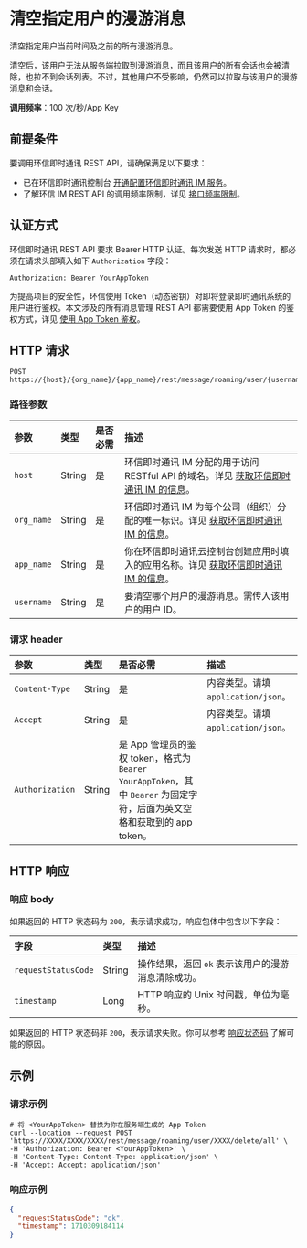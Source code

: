 # 清空指定用户的漫游消息

清空指定用户当前时间及之前的所有漫游消息。

清空后，该用户无法从服务端拉取到漫游消息，而且该用户的所有会话也会被清除，也拉不到会话列表。不过，其他用户不受影响，仍然可以拉取与该用户的漫游消息和会话。

**调用频率**：100 次/秒/App Key

## 前提条件

要调用环信即时通讯 REST API，请确保满足以下要求：

- 已在环信即时通讯控制台 [开通配置环信即时通讯 IM 服务](enable_and_configure_IM.html)。
- 了解环信 IM REST API 的调用频率限制，详见 [接口频率限制](limitationapi.html)。

## 认证方式

环信即时通讯 REST API 要求 Bearer HTTP 认证。每次发送 HTTP 请求时，都必须在请求头部填入如下 `Authorization` 字段：

`Authorization: Bearer YourAppToken`

为提高项目的安全性，环信使用 Token（动态密钥）对即将登录即时通讯系统的用户进行鉴权。本文涉及的所有消息管理 REST API 都需要使用 App Token 的鉴权方式，详见 [使用 App Token 鉴权](easemob_app_token.html)。

## HTTP 请求

```http
POST https://{host}/{org_name}/{app_name}/rest/message/roaming/user/{username}/delete/all
```

### 路径参数

| 参数       | 类型   | 是否必需 | 描述        |
| :--------- | :----- | :------- | :----------------------- |
| `host`     | String | 是       | 环信即时通讯 IM 分配的用于访问 RESTful API 的域名。详见 [获取环信即时通讯 IM 的信息](enable_and_configure_IM.html#获取环信即时通讯-im-的信息)。 |
| `org_name` | String | 是       | 环信即时通讯 IM 为每个公司（组织）分配的唯一标识。详见 [获取环信即时通讯 IM 的信息](enable_and_configure_IM.html#获取环信即时通讯-im-的信息)。  |
| `app_name` | String | 是       | 你在环信即时通讯云控制台创建应用时填入的应用名称。详见 [获取环信即时通讯 IM 的信息](enable_and_configure_IM.html#获取环信即时通讯-im-的信息)。  |
| `username`  | String | 是       | 要清空哪个用户的漫游消息。需传入该用户的用户 ID。  |

### 请求 header

| 参数            | 类型   | 是否必需<div style="width: 80px;"></div> | 描述     |
| :-------------- | :----- | :------------- | :--------------- |
| `Content-Type`  | String | 是      | 内容类型。请填 `application/json`。       |
| `Accept`        | String | 是    | 内容类型。请填 `application/json`。   |
| `Authorization` | String | 是    App 管理员的鉴权 token，格式为 `Bearer YourAppToken`，其中 `Bearer` 为固定字符，后面为英文空格和获取到的 app token。 |

## HTTP 响应

### 响应 body

如果返回的 HTTP 状态码为 `200`，表示请求成功，响应包体中包含以下字段：

| 字段                       | 类型     | 描述         |
|:-------------------------|:-------|:-----------|
| `requestStatusCode`      | String | 操作结果，返回 `ok` 表示该用户的漫游消息清除成功。 |
| `timestamp`          | Long | HTTP 响应的 Unix 时间戳，单位为毫秒。|

如果返回的 HTTP 状态码非 `200`，表示请求失败。你可以参考 [响应状态码](error.html) 了解可能的原因。

## 示例

### 请求示例

```shell
# 将 <YourAppToken> 替换为你在服务端生成的 App Token
curl --location --request POST 'https://XXXX/XXXX/XXXX/rest/message/roaming/user/XXXX/delete/all' \
-H 'Authorization: Bearer <YourAppToken>' \
-H 'Content-Type: Content-Type: application/json' \
-H 'Accept: Accept: application/json'
```

### 响应示例

```json
{
  "requestStatusCode": "ok",
  "timestamp": 1710309184114
}
```